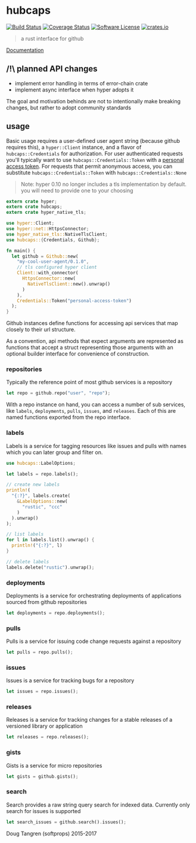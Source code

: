 # hubcaps

[![Build Status](https://travis-ci.org/softprops/hubcaps.svg?branch=master)](https://travis-ci.org/softprops/hubcaps) [![Coverage Status](https://coveralls.io/repos/softprops/hubcaps/badge.svg?branch=master&service=github)](https://coveralls.io/github/softprops/hubcaps?branch=master) [![Software License](https://img.shields.io/badge/license-MIT-brightgreen.svg)](LICENSE) [![crates.io](http://meritbadge.herokuapp.com/hubcaps)](https://crates.io/crates/hubcaps)

> a rust interface for github

[Documentation](http://softprops.github.io/hubcaps)

## /!\ planned API changes

* implement error handling in terms of error-chain crate
* implement async interface when hyper adopts it

The goal and motivation behinds are not to intentionally make breaking changes,
but rather to adopt community standards

## usage

Basic usage requires a user-defined user agent string (because github requires this),
a `hyper::Client` instance, and a flavor of `hubcaps::Credentials` for authorization.
For user authenticated requests you'll typically want to use `hubcaps::Credentials::Token` with a  [personal access token](https://github.com/settings/tokens). For requests that permit anonymous access, you can substitute `hubcaps::Credentials::Token` with `hubcaps::Credentials::None`

> Note: hyper 0.10 no longer includes a tls implementation by default. you will need
>       to provide one to your choosing

```rust
extern crate hyper;
extern crate hubcaps;
extern crate hyper_native_tls;

use hyper::Client;
use hyper::net::HttpsConnector;
use hyper_native_tls::NativeTlsClient;
use hubcaps::{Credentials, Github};

fn main() {
  let github = Github::new(
    "my-cool-user-agent/0.1.0",
    // tls configured hyper client
    Client::with_connector(
      HttpsConnector::new(
        NativeTlsClient::new().unwrap()
      )
    ),
    Credentials::Token("personal-access-token")
  );
}
```

Github instances define functions for accessing api services that map closely to their url structure.

As a convention, api methods that expect arguments are represented as functions that accept a struct representing those arguments with an optional builder interface for convenience of construction.

### repositories

Typically the reference point of most github services is a repository

```rust
let repo = github.repo("user", "repo");
```

With a repo instance on hand, you can access a number of sub services, like `labels`, `deployments`, `pulls`, `issues`, and `releases`. Each of this are named functions exported from the repo interface.

### labels

Labels is a service for tagging resources like issues and pulls with names which you can later group and filter on.

```rust
use hubcaps::LabelOptions;

let labels = repo.labels();

// create new labels
println!(
  "{:?}", labels.create(
    &LabelOptions::new(
      "rustic", "ccc"
    )
  ).unwrap()
);

// list labels
for l in labels.list().unwrap() {
  println!("{:?}", l)
}

// delete labels
labels.delete("rustic").unwrap();
```

### deployments

Deployments is a service for orchestrating deployments of applications sourced from github repositories

```rust
let deployments = repo.deployments();
```

### pulls

Pulls is a service for issuing code change requests against a repository

```rust
let pulls = repo.pulls();
```

### issues

Issues is a service for tracking bugs for a repository

```rust
let issues = repo.issues();
```

### releases

Releases is a service for tracking changes for a stable releases of a versioned library or application

```rust
let releases = repo.releases();
```

### gists

Gists is a service for micro repositories

```rust
let gists = github.gists();
```

### search

Search provides a raw string query search for indexed data. Currently only search for issues is supported

```rust
let search_issues = github.search().issues();
```

Doug Tangren (softprops) 2015-2017
